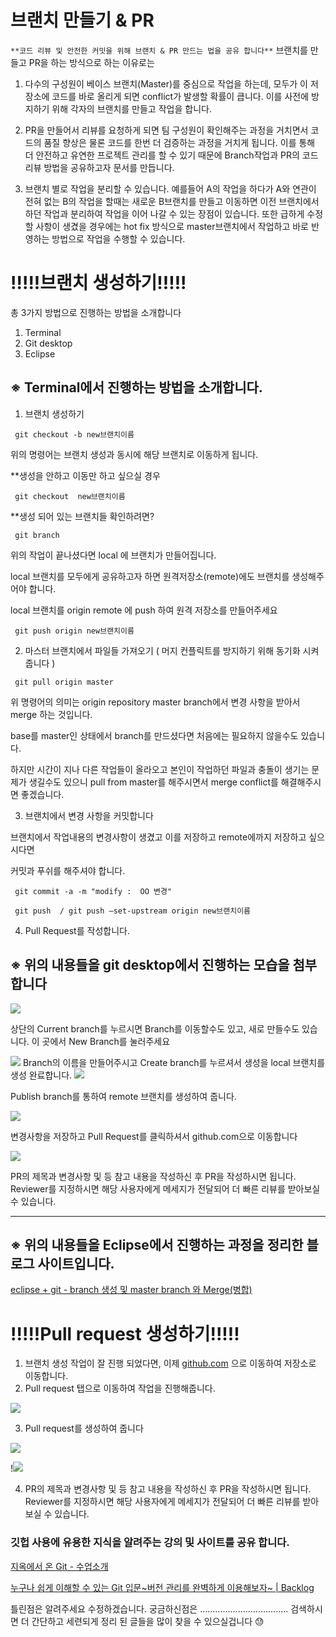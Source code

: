 # 브랜치 만들기 & PR

`**코드 리뷰 및 안전한 커밋을 위해 브랜치 & PR 만드는 법을 공유 합니다**`
브랜치를 만들고 PR을 하는 방식으로 하는 이유로는
1. 다수의 구성원이 베이스 브랜치(Master)를 중심으로 작업을 하는데, 모두가 이 저장소에 코드를 바로 올리게 되면 conflict가 발생할 확률이 큽니다.
이를 사전에 방지하기 위해 각자의 브랜치를 만들고 작업을 합니다.

2. PR을 만들어서 리뷰를 요청하게 되면 팀 구성원이 확인해주는 과정을 거치면서 코드의 품질 향상은 물론 코드를 한번 더 검증하는 과정을 거치게 됩니다.
이를 통해 더 안전하고 유연한 프로젝트 관리를 할 수 있기 때문에 Branch작업과 PR의 코드 리뷰 방법을 공유하고자 문서를 만듭니다.

3. 브랜치 별로 작업을 분리할 수 있습니다.
예를들어 A의 작업을 하다가 A와 연관이 전혀 없는 B의 작업을 할때는 새로운 B브랜치를 만들고 이동하면 이전 브랜치에서 하던 작업과 분리하여 작업을 이어 나갈 수 있는 장점이 있습니다. 또한 급하게 수정할 사항이 생겼을 경우에는 hot fix 방식으로 master브랜치에서 작업하고 바로 반영하는 방법으로 작업을 수행할 수 있습니다. 

# !!!!!브랜치 생성하기!!!!!

총 3가지 방법으로 진행하는 방법을 소개합니다

1. Terminal
2. Git desktop
3. Eclipse

## ※ Terminal에서 진행하는 방법을 소개합니다.

  1. 브랜치 생성하기
~~~
 git checkout -b new브랜치이름
~~~
위의 명령어는 브랜치 생성과 동시에 해당 브랜치로 이동하게 됩니다.

**생성을 안하고 이동만 하고 싶으실 경우
~~~
 git checkout  new브랜치이름
~~~
**생성 되어 있는 브랜치들 확인하려면?
~~~
 git branch
~~~
위의 작업이 끝나셨다면 local 에 브랜치가 만들어집니다.

local 브랜치를 모두에게 공유하고자 하면 원격저장소(remote)에도 브랜치를 생성해주어야 합니다.

local 브랜치를 origin remote 에 push 하여 원격 저장소를 만들어주세요
~~~
 git push origin new브랜치이름
~~~
  
 2. 마스터 브랜치에서 파일들 가져오기 ( 머지 컨플릭트를 방지하기 위해 동기화 시켜줍니다 )
~~~
 git pull origin master 
~~~
위 명령어의 의미는 origin repository master branch에서 변경 사항을 받아서 merge 하는 것입니다.

base를 master인 상태에서 branch를 만드셨다면 처음에는 필요하지 않을수도 있습니다.

하지만 시간이 지나 다른 작업들이 올라오고 본인이 작업하던 파일과 충돌이 생기는 문제가 생길수도 있으니 pull from master를 해주시면서 merge conflict를 해결해주시면 좋겠습니다.

 
  3. 브랜치에서 변경 사항을 커밋합니다

브랜치에서 작업내용의 변경사항이 생겼고 이를 저장하고 remote에까지 저장하고 싶으시다면

커밋과 푸쉬를 해주셔야 합니다.
~~~
 git commit -a -m "modify :  OO 변경"

 git push  / git push —set-upstream origin new브랜치이름
~~~
 4.  Pull Request를 작성합니다. 

## ※ 위의 내용들을 git desktop에서 진행하는 모습을 첨부합니다

<img src="브랜치 만들기 & PR\Untitled.png">

상단의 Current branch를 누르시면 Branch를 이동할수도 있고, 새로 만들수도 있습니다. 이 곳에서 New Branch를 눌러주세요

<img src="브랜치 만들기 & PR\Untitled 1.png">
Branch의 이름을 만들어주시고 Create branch를 누르셔서 생성을 local 브랜치를 생성 완료합니다.

<img src="브랜치 만들기 & PR\Untitled 2.png">

Publish branch를 통하여 remote 브랜치를 생성하여 줍니다.

<img src="브랜치 만들기 & PR\Untitled 3.png">

변경사항을 저장하고 Pull Request를 클릭하셔서 github.com으로 이동합니다

<img src="브랜치 만들기 & PR\Untitled 4.png">

PR의 제목과 변경사항 및 등 참고 내용을 작성하신 후 PR을 작성하시면 됩니다.
Reviewer를 지정하시면 해당 사용자에게 메세지가 전달되어 더 빠른 리뷰를 받아보실 수 있습니다.

---

## ※ 위의 내용들을 Eclipse에서 진행하는 과정을 정리한 블로그 사이트입니다.

[eclipse + git - branch 생성 및 master branch 와 Merge(병합)](https://devhj.tistory.com/10)

# !!!!!Pull request 생성하기!!!!!

1. 브랜치 생성 작업이 잘 진행 되었다면, 이제 [github.com](http://github.com) 으로 이동하여 저장소로 이동합니다.
2. Pull request 탭으로 이동하여 작업을 진행해줍니다.

<img src="브랜치 만들기 & PR\Untitled 5.png">

 3.  Pull request를 생성하여 줍니다

<img src="브랜치 만들기 & PR\Untitled 6.png">

!<img src="브랜치 만들기 & PR\Untitled 7.png">

 4.  PR의 제목과 변경사항 및 등 참고 내용을 작성하신 후 PR을 작성하시면 됩니다.
Reviewer를 지정하시면 해당 사용자에게 메세지가 전달되어 더 빠른 리뷰를 받아보실 수 있습니다.

### 깃헙 사용에 유용한 지식을 알려주는 강의 및 사이트를 공유 합니다.

[지옥에서 온 Git - 수업소개](https://youtu.be/hFJZwOfme6w)

[누구나 쉽게 이해할 수 있는 Git 입문~버전 관리를 완벽하게 이용해보자~ | Backlog](https://backlog.com/git-tutorial/kr/)

틀린점은 알려주세요 수정하겠습니다.
궁금하신점은 ...................................
검색하시면 더 간단하고 세련되게 정리 된 글들을 많이 찾을 수 있으실겁니다 😓